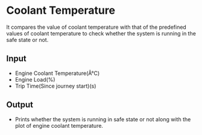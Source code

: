 # Coolant Temperature
It compares the value of coolant temperature with that of the predefined
values of coolant temperature to check whether the system is running in the safe state or not.

## Input
  - Engine Coolant Temperature(Â°C)
  - Engine Load(%)
- Trip Time(Since journey start)(s)

## Output
- Prints whether the system is running in safe state or not along with the plot of engine
coolant temperature.
